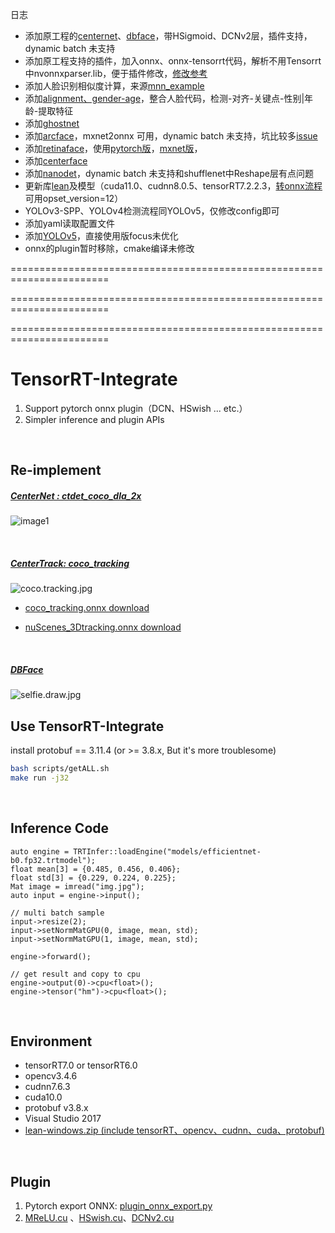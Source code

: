 日志

- 添加原工程的[centernet](./workspace/models/detect/centernet/README.md)、[dbface](./workspace/models/face/dbface/README.md)，带HSigmoid、DCNv2层，插件支持，dynamic batch 未支持
- 添加原工程支持的插件，加入onnx、onnx-tensorrt代码，解析不用Tensorrt中nvonnxparser.lib，便于插件修改，[修改参考](./README.onnx.plugin.md)
- 添加人脸识别相似度计算，来源[mnn_example](https://github.com/MirrorYuChen/mnn_example)
- 添加[alignment、gender-age](./workspace/models/face/gender-age/README.md)，整合人脸代码，检测-对齐-关键点-性别|年龄-提取特征
- 添加[ghostnet](./workspace/models/classifier/ghostnet/README.md)
- 添加[arcface](./workspace/models/face/arcface/README.md)，mxnet2onnx 可用，dynamic batch 未支持，坑比较多[issue](https://github.com/SthPhoenix/InsightFace-REST/issues/9)
- 添加[retinaface](./workspace/models/face/retinaface/README.md)，使用[pytorch版](https://github.com/biubug6/Pytorch_Retinaface)，[mxnet版](https://github.com/deepinsight/insightface)，
- 添加[centerface](./workspace/models/face/centerface/README.md)
- 添加[nanodet](./workspace/models/detect/nanodet/README.md)，dynamic batch 未支持和shufflenet中Reshape层有点问题
- 更新库[lean](./lean/README.md)及模型（cuda11.0、cudnn8.0.5、tensorRT7.2.2.3，[转onnx流程](https://github.com/ChHanXiao/tensorRTIntegrate/blob/master/workspace/models/readme.md) 可用opset_version=12）
- YOLOv3-SPP、YOLOv4检测流程同YOLOv5，仅修改config即可
- 添加yaml读取配置文件
- 添加[YOLOv5](./workspace/models/detect/yolov5/README.md)，直接使用版focus未优化
- onnx的plugin暂时移除，cmake编译未修改

=======================================================================

=======================================================================

=======================================================================


# TensorRT-Integrate

1. Support pytorch onnx plugin（DCN、HSwish ... etc.）
2. Simpler inference and plugin APIs

<br/>


## Re-implement
##### [CenterNet : ctdet_coco_dla_2x](https://github.com/xingyizhou/CenterNet)

![image1](workspace/results/1.centernet.coco2x.dcn.jpg)

<br/>

##### [CenterTrack: coco_tracking](https://github.com/xingyizhou/CenterTrack)

![coco.tracking.jpg](workspace/results/coco.tracking.jpg)

* [coco_tracking.onnx download](http://zifuture.com:1000/fs/public_models/coco_tracking.onnx)

* [nuScenes_3Dtracking.onnx download](http://zifuture.com:1000/fs/public_models/nuScenes_3Dtracking.onnx)

<br/>

##### [DBFace](https://github.com/dlunion/DBFace)

![selfie.draw.jpg](workspace/results/selfie.draw.jpg)



## Use TensorRT-Integrate

install protobuf == 3.11.4 (or >= 3.8.x, But it's more troublesome)

```bash
bash scripts/getALL.sh
make run -j32
```

<br/>

## Inference Code

```
auto engine = TRTInfer::loadEngine("models/efficientnet-b0.fp32.trtmodel");
float mean[3] = {0.485, 0.456, 0.406};
float std[3] = {0.229, 0.224, 0.225};
Mat image = imread("img.jpg");
auto input = engine->input();

// multi batch sample
input->resize(2);
input->setNormMatGPU(0, image, mean, std);
input->setNormMatGPU(1, image, mean, std);

engine->forward();

// get result and copy to cpu
engine->output(0)->cpu<float>();
engine->tensor("hm")->cpu<float>();
```

<br/>

## Environment

* tensorRT7.0 or tensorRT6.0
* opencv3.4.6
* cudnn7.6.3
* cuda10.0
* protobuf v3.8.x
* Visual Studio 2017
* [lean-windows.zip (include tensorRT、opencv、cudnn、cuda、protobuf)](http://zifuture.com:1000/fs/25.shared/lean.zip)

<br/>

## Plugin

1. Pytorch export ONNX:  [plugin_onnx_export.py](plugin_onnx_export.py)
2. [MReLU.cu](src/onnxplugin/plugins/MReLU.cu) 、[HSwish.cu](src/onnxplugin/plugins/HSwish.cu)、[DCNv2.cu](src/onnxplugin/plugins/DCNv2.cu)

<br/>
